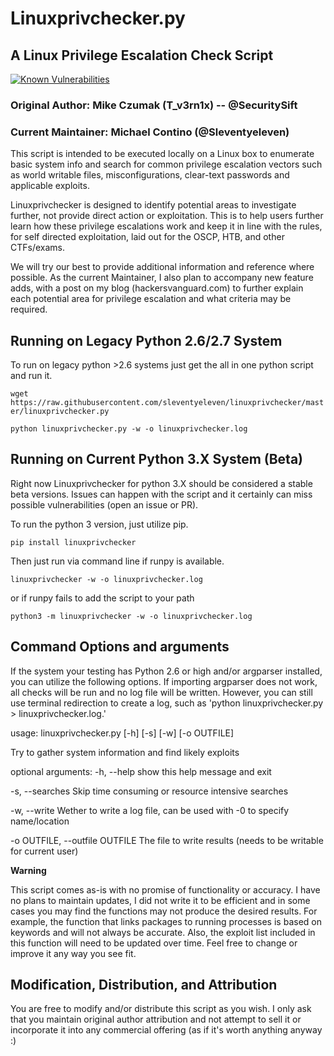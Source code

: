

# Linuxprivchecker.py
## A Linux Privilege Escalation Check Script
[![Known Vulnerabilities](https://snyk.io/test/github/sleventyeleven/linuxprivchecker/badge.svg?targetFile=requirements.txt)](https://snyk.io/test/github/sleventyeleven/linuxprivchecker?targetFile=requirements.txt)
###  Original Author: Mike Czumak (T_v3rn1x) -- @SecuritySift
###  Current Maintainer: Michael Contino (@Sleventyeleven)

This script is intended to be executed locally on a Linux box to enumerate basic system info and
search for common privilege escalation vectors such as world writable files, misconfigurations, clear-text
passwords and applicable exploits.

Linuxprivchecker is designed to identify potential areas to investigate further, not provide direct action or exploitation.
This is to help users further learn how these privilege escalations work and keep it in line with the rules,
for self directed exploitation, laid out for the OSCP, HTB, and other CTFs/exams.

We will try our best to provide additional information and reference where possible. As the current Maintainer,
I also plan to accompany new feature adds, with a post on my blog (hackersvanguard.com) to further explain
each potential area for privilege escalation and what criteria may be required.

## Running on Legacy Python 2.6/2.7 System
To run on legacy python >2.6 systems just get the all in one python script and run it.

`wget https://raw.githubusercontent.com/sleventyeleven/linuxprivchecker/master/linuxprivchecker.py`

`python linuxprivchecker.py -w -o linuxprivchecker.log`

## Running on Current Python 3.X System (Beta)
Right now Linuxprivchecker for python 3.X should be considered a stable beta versions.
Issues can happen with the script and it certainly can miss possible vulnerabilities (open an issue or PR). 

To run the python 3 version, just utilize pip.

`pip install linuxprivchecker`

Then just run via command line if runpy is available.

`linuxprivchecker -w -o linuxprivchecker.log`

or if runpy fails to add the script to your path

`python3 -m linuxprivchecker -w -o linuxprivchecker.log`

## Command Options and arguments

If the system your testing has Python 2.6 or high and/or argparser installed, you can utilize the following options.
If importing argparser does not work, all checks will be run and no log file will be written.
However, you can still use terminal redirection to create a log, such as 'python linuxprivchecker.py > linuxprivchecker.log.'

usage: linuxprivchecker.py [-h] [-s] [-w] [-o OUTFILE]

Try to gather system information and find likely exploits

optional arguments:
  -h, --help           show this help message and exit
  
  -s, --searches        Skip time consuming or resource intensive searches
  
  -w, --write           Wether to write a log file, can be used with -0 to
                        specify name/location
                        
  -o OUTFILE, --outfile OUTFILE
                        The file to write results (needs to be writable for
                        current user)



**Warning**

This script comes as-is with no promise of functionality or accuracy.  I have no plans to maintain updates,
I did not write it to be efficient and in some cases you may find the functions may not produce the desired
results.  For example, the function that links packages to running processes is based on keywords and will
not always be accurate.  Also, the exploit list included in this function will need to be updated over time.
Feel free to change or improve it any way you see fit.

## Modification, Distribution, and Attribution

You are free to modify and/or distribute this script as you wish.  I only ask that you maintain original
author attribution and not attempt to sell it or incorporate it into any commercial offering (as if it's
worth anything anyway :)
